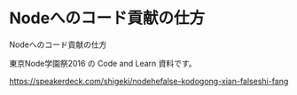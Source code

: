 # Nodeへのコード貢献の仕方

Nodeへのコード貢献の仕方

東京Node学園祭2016 の Code and Learn 資料です。

https://speakerdeck.com/shigeki/nodehefalse-kodogong-xian-falseshi-fang
